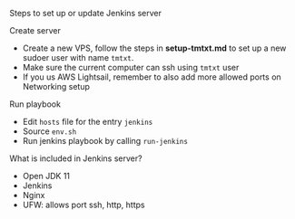 Steps to set up or update Jenkins server

Create server
- Create a new VPS, follow the steps in **setup-tmtxt.md** to set up a new sudoer user with name `tmtxt`.
- Make sure the current computer can ssh using `tmtxt` user
- If you us AWS Lightsail, remember to also add more allowed ports on Networking setup

Run playbook
- Edit `hosts` file for the entry `jenkins`
- Source `env.sh`
- Run jenkins playbook by calling `run-jenkins`

What is included in Jenkins server?
- Open JDK 11
- Jenkins
- Nginx
- UFW: allows port ssh, http, https

